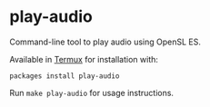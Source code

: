 # play-audio
Command-line tool to play audio using OpenSL ES.

Available in [Termux](https://termux.com) for installation with:

    packages install play-audio

Run `make play-audio` for usage instructions.
